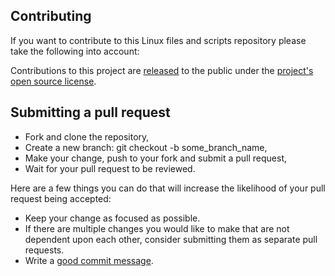 ## Contributing

If you want to contribute to this Linux files and scripts repository please take the following into account:

Contributions to this project are [released](https://help.github.com/en/github/site-policy/github-terms-of-service#6-contributions-under-repository-license) to the public under the [project's open source license](https://github.com/jade-nl/JadeNL/blob/master/LICENSE).

## Submitting a pull request

- Fork and clone the repository,
- Create a new branch: git checkout -b some_branch_name,
- Make your change, push to your fork and submit a pull request,
- Wait for your pull request to be reviewed.

Here are a few things you can do that will increase the likelihood of your pull request being accepted:

- Keep your change as focused as possible.
- If there are multiple changes you would like to make that are not dependent upon each other, consider submitting them as separate pull requests.
- Write a [good commit message](https://tbaggery.com/2008/04/19/a-note-about-git-commit-messages.html).
